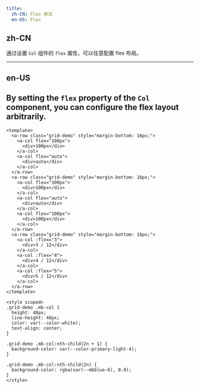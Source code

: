 ```yaml
title:
  zh-CN: Flex 用法
  en-US: Flex
```

## zh-CN

通过设置 `Col` 组件的 `flex` 属性，可以任意配置 flex 布局。

---

## en-US

By setting the `flex` property of the `Col` component, you can configure the flex layout arbitrarily.
---

```vue
<template>
  <a-row class="grid-demo" style="margin-bottom: 16px;">
    <a-col flex="100px">
      <div>100px</div>
    </a-col>
    <a-col flex="auto">
      <div>auto</div>
    </a-col>
  </a-row>
  <a-row class="grid-demo" style="margin-bottom: 16px;">
    <a-col flex="100px">
      <div>100px</div>
    </a-col>
    <a-col flex="auto">
      <div>auto</div>
    </a-col>
    <a-col flex="100px">
      <div>100px</div>
    </a-col>
  </a-row>
  <a-row class="grid-demo" style="margin-bottom: 16px;">
    <a-col :flex="3">
      <div>3 / 12</div>
    </a-col>
    <a-col :flex="4">
      <div>4 / 12</div>
    </a-col>
    <a-col :flex="5">
      <div>5 / 12</div>
    </a-col>
  </a-row>
</template>

<style scoped>
.grid-demo .mb-col {
  height: 48px;
  line-height: 48px;
  color: var(--color-white);
  text-align: center;
}

.grid-demo .mb-col:nth-child(2n + 1) {
  background-color: var(--color-primary-light-4);
}

.grid-demo .mb-col:nth-child(2n) {
  background-color: rgba(var(--mbblue-6), 0.9);
}
</style>
```
